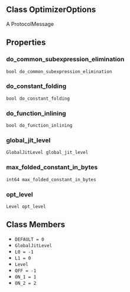 ## Class OptimizerOptions
A ProtocolMessage
## Properties
### do_common_subexpression_elimination
`bool do_common_subexpression_elimination`
### do_constant_folding
`bool do_constant_folding`
### do_function_inlining
`bool do_function_inlining`
### global_jit_level
`GlobalJitLevel global_jit_level`
### max_folded_constant_in_bytes
`int64 max_folded_constant_in_bytes`
### opt_level
`Level opt_level`
## Class Members
- `DEFAULT = 0`
- `GlobalJitLevel`
- `L0 = -1`
- `L1 = 0`
- `Level`
- `OFF = -1`
- `ON_1 = 1`
- `ON_2 = 2`
